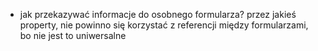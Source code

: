 * jak przekazywać informacje do osobnego formularza?
przez jakieś property, nie powinno się korzystać z referencji między formularzami, bo nie jest to uniwersalne